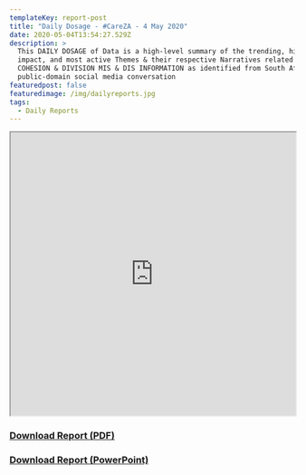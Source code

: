 ```yaml
---
templateKey: report-post
title: "Daily Dosage - #CareZA - 4 May 2020"
date: 2020-05-04T13:54:27.529Z
description: >
  This DAILY DOSAGE of Data is a high-level summary of the trending, highest
  impact, and most active Themes & their respective Narratives related to SOCIAL
  COHESION & DIVISION MIS & DIS INFORMATION as identified from South African
  public-domain social media conversation
featuredpost: false
featuredimage: /img/dailyreports.jpg
tags:
  - Daily Reports
---
```

<iframe src="https://drive.google.com/file/d/1PX_rIwLCUaZEa_2LsQAxXbVkdTLGMeDj/preview" width="100%" height="500"></iframe>
<a href="https://drive.google.com/u/0/uc?id=1PX_rIwLCUaZEa_2LsQAxXbVkdTLGMeDj&export=download" target="blank"><h3><strong>Download Report (PDF)</h3></strong></a>
<a href="https://docs.google.com/presentation/d/1a9O3tRQsBHfEOo1-wyxZJVgdLF3B_kyU7arTcP-1OBI/edit?usp=sharing" target="blank"><h3><strong>Download Report (PowerPoint)</h3></strong></a>


